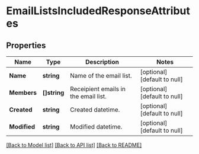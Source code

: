 # EmailListsIncludedResponseAttributes

## Properties
Name | Type | Description | Notes
------------ | ------------- | ------------- | -------------
**Name** | **string** | Name of the email list.  | [optional] [default to null]
**Members** | **[]string** | Receipient emails in the email list.  | [optional] [default to null]
**Created** | **string** | Created datetime. | [optional] [default to null]
**Modified** | **string** | Modified datetime.  | [optional] [default to null]

[[Back to Model list]](../README.md#documentation-for-models) [[Back to API list]](../README.md#documentation-for-api-endpoints) [[Back to README]](../README.md)

